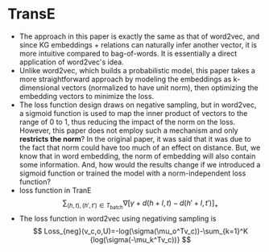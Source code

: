 # TransE
* The approach in this paper is exactly the same as that of word2vec, and since KG embeddings + relations can naturally infer another vector, it is more intuitive compared to bag-of-words. It is essentially a direct application of word2vec's idea.
* Unlike word2vec, which builds a probabilistic model, this paper takes a more straightforward approach by modeling the embeddings as k-dimensional vectors (normalized to have unit norm), then optimizing the embedding vectors to minimize the loss.
* The loss function design draws on negative sampling, but in word2vec, a sigmoid function is used to map the inner product of vectors to the range of 0 to 1, thus reducing the impact of the norm on the loss. However, this paper does not employ such a mechanism and only **restricts the norm**?  In the original paper, it was said that it was due to the fact that norm could have too much of an effect on distance. But, we know that in word embedding, the norm of embedding will also contain some information. And, how would the results change if we introduced a sigmoid function or trained the model with a norm-independent loss function? 
* loss function in TranE
$$ 
\sum_{(h, t), (h', t') \in T_{\text{batch}}} \nabla\left[ \gamma + d(h + l, t) - d(h' + l, t') \right]_+ 
$$
* The loss function in word2vec using negativing sampling is
$$
Loss_{neg}(v_c,o,U)=-log(\sigma(\mu_o^Tv_c))-\sum_{k=1}^K {log(\sigma(-\mu_k^Tv_c))}
$$